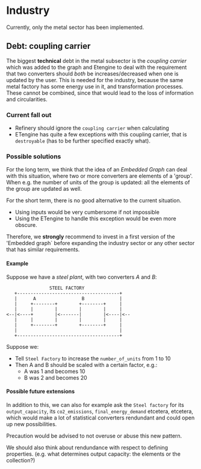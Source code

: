 # Industry

Currently, only the metal sector has been implemented.

## Debt: coupling carrier

The biggest **technical** debt in the metal subsector is the *coupling carrier*
which was added to the graph and Etengine to deal with the requirement that two
converters should *both* be increases/decreased when one is updated by the
user. This is needed for the industry, because the same metal factory has some
energy use in it, and transformation processes. These cannot be combined, since
that would lead to the loss of information and circularities.

### Current fall out

* Refinery should ignore the `coupling carrier` when calculating 
* ETengine has quite a few exceptions with this coupling carrier, that is
  `destroyable` (has to be further specified exactly what).

### Possible solutions

For the long term, we think that the idea of an *Embedded Graph* can deal with
this situation, where two or more converters are elements of a 'group'. When e.g.
the number of units of the group is updated: all the elements of the group are
updated as well.

For the short term, there is no good alternative to the current situation.
* Using inputs would be very cumbersome if not impossible
* Using the ETengine to handle this exception would be even more obscure.

Therefore, we **strongly** recommend to invest in a first version of the
'Embedded graph` before expanding the industry sector or any other sector that
has similar requirements.

#### Example

Suppose we have a *steel plant*, with two converters *A* and *B*:

```
                STEEL FACTORY
   +--------------------------------------+
   |      A                 B             |
   |     +--------+        +--------+     |
   |     |        |        |        |     |
<--|<----+        |<-------|        |<----|<--
   |     |        |        |        |     |
   |     +--------+        +--------+     |
   |                                      |
   +--------------------------------------+
```

Suppose we:
* Tell `Steel Factory` to increase the `number_of_units` from 1 to 10
* Then A and B should be scaled with a certain factor, e.g.:
  * A was 1 and becomes 10
  * B was 2 and becomes 20

#### Possible future extensions

In addition to this, we can also for example ask the `Steel factory` for its
`output_capacity`, its `co2_emissions`, `final_energy_demand` etcetera,
etcetera, which would make a lot of statistical converters rendundant and
could open up new possibilities.

Precaution would be advised to not overuse or abuse this new pattern.

We should also think about rendundance with respect to defining properties.
(e.g. what determines output capacity: the elements or the collection?)
